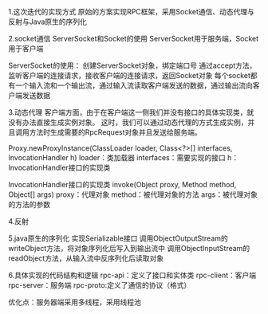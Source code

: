 
1.这次迭代的实现方式
原始的方案实现RPC框架，采用Socket通信、动态代理与反射与Java原生的序列化

2.socket通信
ServerSocket和Socket的使用
ServerSocket用于服务端，Socket用于客户端

ServerSocket的使用：
创建ServerSocket对象，绑定端口号
通过accept方法，监听客户端的连接请求，接收客户端的连接请求，返回Socket对象
每个socket都有一个输入流和一个输出流，通过输入流读取客户端发送的数据，通过输出流向客户端发送数据

3.动态代理
客户端方面，由于在客户端这一侧我们并没有接口的具体实现类，就没有办法直接生成实例对象。
这时，我们可以通过动态代理的方式生成实例，并且调用方法时生成需要的RpcRequest对象并且发送给服务端。

Proxy.newProxyInstance(ClassLoader loader, Class<?>[] interfaces, InvocationHandler h)
loader：类加载器
interfaces：需要实现的接口
h：InvocationHandler接口的实现类

InvocationHandler接口的实现类
invoke(Object proxy, Method method, Object[] args)
proxy：代理对象
method：被代理对象的方法
args：被代理对象的方法的参数

4.反射

5.java原生的序列化
实现Serializable接口
调用ObjectOutputStream的writeObject方法，将对象序列化后写入到输出流中
调用ObjectInputStream的readObject方法，从输入流中反序列化后读取对象


6.具体实现的代码结构和逻辑
rpc-api：定义了接口和实体类
rpc-client：客户端
rpc-server：服务端
rpc-proto:定义了通信的协议（格式）

优化点：服务器端采用多线程，采用线程池




